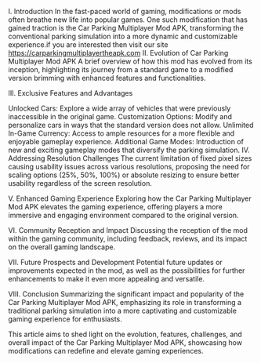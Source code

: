 I. Introduction
In the fast-paced world of gaming, modifications or mods often breathe new life into popular games. One such modification that has gained traction is the Car Parking Multiplayer Mod APK, transforming the conventional parking simulation into a more dynamic and customizable experience.if you are interested then visit our site https://carparkingmultiplayertheapk.com
II. Evolution of Car Parking Multiplayer Mod APK
A brief overview of how this mod has evolved from its inception, highlighting its journey from a standard game to a modified version brimming with enhanced features and functionalities.

III. Exclusive Features and Advantages

Unlocked Cars: Explore a wide array of vehicles that were previously inaccessible in the original game.
Customization Options: Modify and personalize cars in ways that the standard version does not allow.
Unlimited In-Game Currency: Access to ample resources for a more flexible and enjoyable gameplay experience.
Additional Game Modes: Introduction of new and exciting gameplay modes that diversify the parking simulation.
IV. Addressing Resolution Challenges
The current limitation of fixed pixel sizes causing usability issues across various resolutions, proposing the need for scaling options (25%, 50%, 100%) or absolute resizing to ensure better usability regardless of the screen resolution.

V. Enhanced Gaming Experience
Exploring how the Car Parking Multiplayer Mod APK elevates the gaming experience, offering players a more immersive and engaging environment compared to the original version.

VI. Community Reception and Impact
Discussing the reception of the mod within the gaming community, including feedback, reviews, and its impact on the overall gaming landscape.

VII. Future Prospects and Development
Potential future updates or improvements expected in the mod, as well as the possibilities for further enhancements to make it even more appealing and versatile.

VIII. Conclusion
Summarizing the significant impact and popularity of the Car Parking Multiplayer Mod APK, emphasizing its role in transforming a traditional parking simulation into a more captivating and customizable gaming experience for enthusiasts.

This article aims to shed light on the evolution, features, challenges, and overall impact of the Car Parking Multiplayer Mod APK, showcasing how modifications can redefine and elevate gaming experiences.
